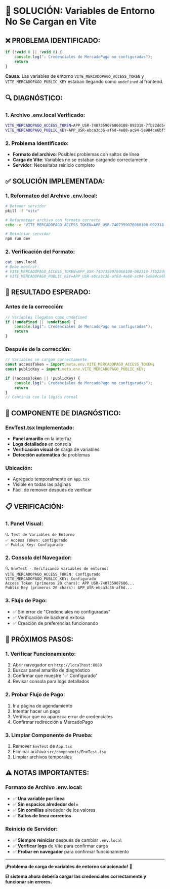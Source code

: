 # 🔧 SOLUCIÓN: Variables de Entorno No Se Cargan en Vite

## ❌ **PROBLEMA IDENTIFICADO:**

```javascript
if (!void 0 || !void 0) {
    console.log("⚠️ Credenciales de MercadoPago no configuradas");
    return
}
```

**Causa:** Las variables de entorno `VITE_MERCADOPAGO_ACCESS_TOKEN` y `VITE_MERCADOPAGO_PUBLIC_KEY` estaban llegando como `undefined` al frontend.

## 🔍 **DIAGNÓSTICO:**

### **1. Archivo .env.local Verificado:**
```bash
VITE_MERCADOPAGO_ACCESS_TOKEN=APP_USR-7407359076060108-092318-7fb22dd54bc0d3e4a42accab058e8a3e-229698947
VITE_MERCADOPAGO_PUBLIC_KEY=APP_USR-ebca3c36-af6d-4e88-ac94-5e984ce6bf5e
```

### **2. Problema Identificado:**
- **Formato del archivo**: Posibles problemas con saltos de línea
- **Carga de Vite**: Variables no se estaban cargando correctamente
- **Servidor**: Necesitaba reinicio completo

## ✅ **SOLUCIÓN IMPLEMENTADA:**

### **1. Reformateo del Archivo .env.local:**
```bash
# Detener servidor
pkill -f "vite"

# Reformatear archivo con formato correcto
echo -e 'VITE_MERCADOPAGO_ACCESS_TOKEN=APP_USR-7407359076060108-092318-7fb22dd54bc0d3e4a42accab058e8a3e-229698947\nVITE_MERCADOPAGO_PUBLIC_KEY=APP_USR-ebca3c36-af6d-4e88-ac94-5e984ce6bf5e' > .env.local

# Reiniciar servidor
npm run dev
```

### **2. Verificación del Formato:**
```bash
cat .env.local
# Debe mostrar:
# VITE_MERCADOPAGO_ACCESS_TOKEN=APP_USR-7407359076060108-092318-7fb22dd54bc0d3e4a42accab058e8a3e-229698947
# VITE_MERCADOPAGO_PUBLIC_KEY=APP_USR-ebca3c36-af6d-4e88-ac94-5e984ce6bf5e
```

## 🎯 **RESULTADO ESPERADO:**

### **Antes de la corrección:**
```javascript
// Variables llegaban como undefined
if (!undefined || !undefined) {
    console.log("⚠️ Credenciales de MercadoPago no configuradas");
    return
}
```

### **Después de la corrección:**
```javascript
// Variables se cargan correctamente
const accessToken = import.meta.env.VITE_MERCADOPAGO_ACCESS_TOKEN;
const publicKey = import.meta.env.VITE_MERCADOPAGO_PUBLIC_KEY;

if (!accessToken || !publicKey) {
    console.log("⚠️ Credenciales de MercadoPago no configuradas");
    return
}
// Continúa con la lógica normal
```

## 🔧 **COMPONENTE DE DIAGNÓSTICO:**

### **EnvTest.tsx Implementado:**
- **Panel amarillo** en la interfaz
- **Logs detallados** en consola
- **Verificación visual** de carga de variables
- **Detección automática** de problemas

### **Ubicación:**
- Agregado temporalmente en `App.tsx`
- Visible en todas las páginas
- Fácil de remover después de verificar

## 📋 **VERIFICACIÓN:**

### **1. Panel Visual:**
```
🔍 Test de Variables de Entorno
✅ Access Token: Configurado
✅ Public Key: Configurado
```

### **2. Consola del Navegador:**
```
🔍 EnvTest - Verificando variables de entorno:
VITE_MERCADOPAGO_ACCESS_TOKEN: Configurado
VITE_MERCADOPAGO_PUBLIC_KEY: Configurado
Access Token (primeros 20 chars): APP_USR-740735907606...
Public Key (primeros 20 chars): APP_USR-ebca3c36-af6d...
```

### **3. Flujo de Pago:**
- ✅ Sin error de "Credenciales no configuradas"
- ✅ Verificación de backend exitosa
- ✅ Creación de preferencias funcionando

## 🚀 **PRÓXIMOS PASOS:**

### **1. Verificar Funcionamiento:**
1. Abrir navegador en `http://localhost:8080`
2. Buscar panel amarillo de diagnóstico
3. Confirmar que muestre "✅ Configurado"
4. Revisar consola para logs detallados

### **2. Probar Flujo de Pago:**
1. Ir a página de agendamiento
2. Intentar hacer un pago
3. Verificar que no aparezca error de credenciales
4. Confirmar redirección a MercadoPago

### **3. Limpiar Componente de Prueba:**
1. Remover `EnvTest` de `App.tsx`
2. Eliminar archivo `src/components/EnvTest.tsx`
3. Limpiar archivos temporales

## ⚠️ **NOTAS IMPORTANTES:**

### **Formato de Archivo .env.local:**
- ✅ **Una variable por línea**
- ✅ **Sin espacios alrededor del `=`**
- ✅ **Sin comillas** alrededor de los valores
- ✅ **Saltos de línea correctos**

### **Reinicio de Servidor:**
- ✅ **Siempre reiniciar** después de cambiar `.env.local`
- ✅ **Verificar logs** de Vite para confirmar carga
- ✅ **Probar en navegador** para confirmar funcionamiento

---

**¡Problema de carga de variables de entorno solucionado!** 🎉

**El sistema ahora debería cargar las credenciales correctamente y funcionar sin errores.**
